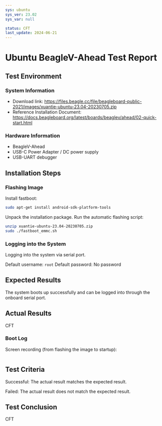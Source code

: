 ```yaml
---
sys: ubuntu
sys_ver: 23.02
sys_var: null

status: CFT
last_update: 2024-06-21
---
```


# Ubuntu BeagleV-Ahead Test Report

## Test Environment

### System Information

- Download link: https://files.beagle.cc/file/beagleboard-public-2021/images/xuantie-ubuntu-23.04-20230705.zip
- Reference Installation Document: https://docs.beagleboard.org/latest/boards/beaglev/ahead/02-quick-start.html

### Hardware Information

- BeagleV-Ahead
- USB-C Power Adapter / DC power supply
- USB-UART debugger

## Installation Steps

### Flashing Image 

Install fastboot:
```bash
sudo apt-get install android-sdk-platform-tools
```

Unpack the installation package. Run the automatic flashing script:

```bash
unzip xuantie-ubuntu-23.04-20230705.zip
sudo ./fastboot_emmc.sh
```

### Logging into the System

Logging into the system via serial port.

Default username: `root`
Default password: No password

## Expected Results

The system boots up successfully and can be logged into through the onboard serial port.

## Actual Results

CFT

### Boot Log

Screen recording (from flashing the image to startup):

```log

```

## Test Criteria

Successful: The actual result matches the expected result.

Failed: The actual result does not match the expected result.

## Test Conclusion

CFT
